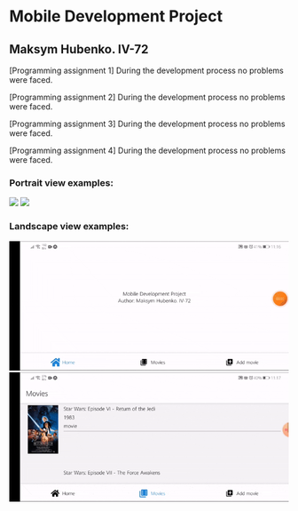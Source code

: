 # Mobile Development Project

## Maksym Hubenko. IV-72

[Programming assignment 1] During the development process no problems were faced.

[Programming assignment 2] During the development process no problems were faced.

[Programming assignment 3] During the development process no problems were faced.

[Programming assignment 4] During the development process no problems were faced.

### Portrait view examples:
<img src="/examples/PA4_1.gif" width="500" />
<img src="/examples/PA4_2.gif" width="500" />

### Landscape view examples:
<img src="/examples/PA4A_1.gif" />
<img src="/examples/PA4A_2.gif" />
